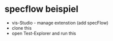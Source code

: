 # specflow beispiel
<ul>
<li> vis-Studio - manage extenstion (add specFlow)</li>
<li> clone this</li>
<li> open Test-Explorer and run this</li>
